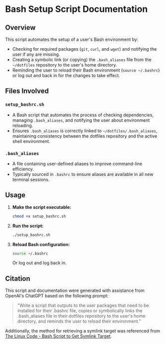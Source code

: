 # Bash Setup Script Documentation

## Overview
This script automates the setup of a user's Bash environment by:
- Checking for required packages (`git`, `curl`, and `wget`) and notifying the user if any are missing.
- Creating a symbolic link (or copying) the `.bash_aliases` file from the `~/dotfiles` repository to the user's home directory.
- Reminding the user to reload their Bash environment (`source ~/.bashrc`) or log out and back in for the changes to take effect.

## Files Involved
### `setup_bashrc.sh`
- A Bash script that automates the process of checking dependencies, managing `.bash_aliases`, and notifying the user about environment reloading.
- Ensures `.bash_aliases` is correctly linked to `~/dotfiles/.bash_aliases`, maintaining consistency between the dotfiles repository and the active shell environment.

### `.bash_aliases`
- A file containing user-defined aliases to improve command-line efficiency.
- Typically sourced in `.bashrc` to ensure aliases are available in all new terminal sessions.

## Usage
1. **Make the script executable:**
   ```bash
   chmod +x setup_bashrc.sh
   ```
2. **Run the script:**
   ```bash
   ./setup_bashrc.sh
   ```
3. **Reload Bash configuration:**
   ```bash
   source ~/.bashrc
   ```
   Or log out and log back in.

## Citation
This script and documentation were generated with assistance from OpenAI's ChatGPT based on the following prompt:
> "Write a script that outputs to the user packages that need to be installed for their .bashrc file, copies or symbolically links the .bash_aliases file in their dotfiles repository to the user's home directory, and reminds the user to reload their environment."

Additionally, the method for retrieving a symlink target was referenced from [The Linux Code - Bash Script to Get Symlink Target](https://thelinuxcode.com/bash-script-get-symlink-target/).

